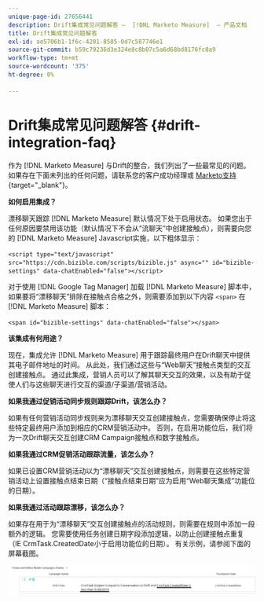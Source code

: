 ```yaml
---
unique-page-id: 27656441
description: Drift集成常见问题解答 —  [!DNL Marketo Measure]  — 产品文档
title: Drift集成常见问题解答
exl-id: ae5706b1-1f6c-4201-8585-0d7c587746e1
source-git-commit: b59c79236d3e324e8c8b07c5a6d68bd8176fc8a9
workflow-type: tm+mt
source-wordcount: '375'
ht-degree: 0%

---
```


# Drift集成常见问题解答 {#drift-integration-faq}

作为 [!DNL Marketo Measure] 与Drift的整合，我们列出了一些最常见的问题。 如果存在下面未列出的任何问题，请联系您的客户成功经理或 [Marketo支持](https://nation.marketo.com/t5/support/ct-p/Support){target=&quot;_blank&quot;}。

**如何启用集成？**

漂移聊天跟踪 [!DNL Marketo Measure] 默认情况下处于启用状态。 如果您出于任何原因要禁用该功能（默认情况下不会从“流聊天”中创建接触点），则需要向您的 [!DNL Marketo Measure] Javascript实施，以下粗体显示：

`<script type="text/javascript" src="https://cdn.bizible.com/scripts/bizible.js" async="" id="bizible-settings" data-chatEnabled="false"></script>`

对于使用 [!DNL Google Tag Manager] 加载 [!DNL Marketo Measure] 脚本中，如果要将“漂移聊天”排除在接触点合格之外，则需要添加到以下内容 `<span>` 在 [!DNL Marketo Measure] 脚本：

`<span id="bizible-settings" data-chatEnabled="false"></span>`

**该集成有何用途？**

现在，集成允许 [!DNL Marketo Measure] 用于跟踪最终用户在Drift聊天中提供其电子邮件地址的时间。 从此处，我们通过这些与“Web聊天”接触点类型的交互创建接触点。 通过此集成，营销人员可以了解其聊天交互的效果，以及有助于促使人们与这些聊天进行交互的渠道/子渠道/营销活动。

**如果我通过促销活动同步规则跟踪Drift，该怎么办？**

如果有任何营销活动同步规则来为漂移聊天交互创建接触点，您需要确保停止将这些特定最终用户添加到相应的CRM营销活动中。 否则，在启用功能位后，我们将为一次Drift聊天交互创建CRM Campaign接触点和数字接触点。

**如果我通过CRM促销活动跟踪流量，该怎么办？**

如果已设置CRM营销活动以为“漂移聊天”交互创建接触点，则需要在这些特定营销活动上设置接触点结束日期（“接触点结束日期”应为启用“Web聊天集成”功能位的日期）。

**如果我通过活动跟踪漂移，该怎么办？**

如果存在用于为“漂移聊天”交互创建接触点的活动规则，则需要在规则中添加一段额外的逻辑。 您需要使用任务创建日期字段添加逻辑，以防止创建接触点重复（IE CrmTask.CreatedDate小于启用功能位的日期）。 有关示例，请参阅下面的屏幕截图。

![](assets/activity-rule-drift.png)
